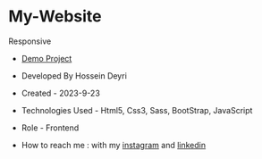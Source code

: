 # My-Website
Responsive

- [Demo Project]()

- Developed By Hossein Deyri

- Created - 2023-9-23

- Technologies Used - Html5, Css3, Sass, BootStrap, JavaScript

- Role - Frontend

- How to reach me : with my [instagram](https://www.instagram.com/hossein.deyri_web) and [linkedin](https://www.linkedin.com/in/hossein-deyri)

